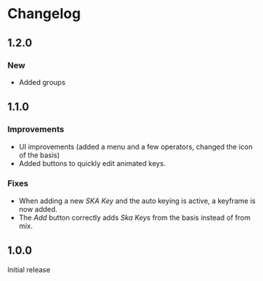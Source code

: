 # Changelog

## 1.2.0

### New

- Added groups

## 1.1.0

### Improvements

- UI improvements (added a menu and a few operators, changed the icon of the basis)
- Added buttons to quickly edit animated keys.

### Fixes

- When adding a new *SKA Key* and the auto keying is active, a keyframe is now added.
- The *Add* button correctly adds *Ska Keys* from the basis instead of from mix.

## 1.0.0

Initial release